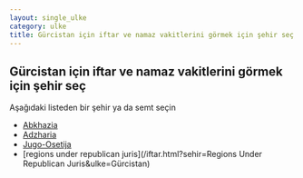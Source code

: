```yaml
---
layout: single_ulke
category: ulke
title: Gürcistan için iftar ve namaz vakitlerini görmek için şehir seç
---
```



## Gürcistan için iftar ve namaz vakitlerini görmek için şehir seç

Aşağıdaki listeden bir şehir ya da semt seçin


* [Abkhazia](/iftar.html?sehir=Abkhazia&ulke=Gürcistan)
* [Adzharia](/iftar.html?sehir=Adzharia&ulke=Gürcistan)
* [Jugo-Osetija](/iftar.html?sehir=Jugo-Osetija&ulke=Gürcistan)
* [regions under republican juris](/iftar.html?sehir=Regions Under Republican Juris&ulke=Gürcistan)
